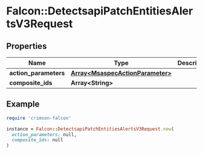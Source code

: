 # Falcon::DetectsapiPatchEntitiesAlertsV3Request

## Properties

| Name | Type | Description | Notes |
| ---- | ---- | ----------- | ----- |
| **action_parameters** | [**Array&lt;MsaspecActionParameter&gt;**](MsaspecActionParameter.md) |  | [optional] |
| **composite_ids** | **Array&lt;String&gt;** |  |  |

## Example

```ruby
require 'crimson-falcon'

instance = Falcon::DetectsapiPatchEntitiesAlertsV3Request.new(
  action_parameters: null,
  composite_ids: null
)
```

